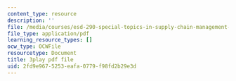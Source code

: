 ```yaml
---
content_type: resource
description: ''
file: /media/courses/esd-290-special-topics-in-supply-chain-management-spring-2005/2fd9e9675253eafa0779f98fd2b29e3d_lgq6S9ARuZI.pdf
file_type: application/pdf
learning_resource_types: []
ocw_type: OCWFile
resourcetype: Document
title: 3play pdf file
uid: 2fd9e967-5253-eafa-0779-f98fd2b29e3d
---
```

